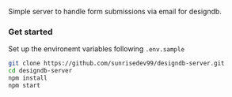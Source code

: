 Simple server to handle form submissions via email for designdb.

### Get started

Set up the environemt variables following `.env.sample`

```bash
git clone https://github.com/sunrisedev99/designdb-server.git
cd designdb-server
npm install
npm start
```
